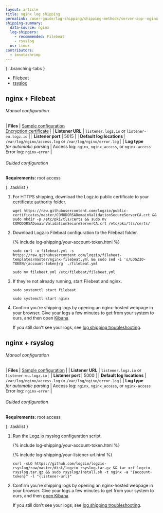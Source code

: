 ```yaml
---
layout: article
title: nginx log shipping
permalink: /user-guide/log-shipping/shipping-methods/server-app--nginx.html
shipping-summary:
  data-source: nginx
  log-shippers:
    - recommended: Filebeat
    - rsyslog
  os: Linux
contributors:
  - imnotashrimp
---
```


<div class="branching-container">

{: .branching-tabs }
  * [Filebeat](#filebeat-config)
  * [rsyslog](#rsyslog-config)

<div id="filebeat-config">

## nginx + Filebeat

###### Manual configuration

| **Files** | [Sample configuration](https://raw.githubusercontent.com/logzio/filebeat-templates/master/nginx-filebeat.yml) <br /> [Encryption certificate](https://raw.githubusercontent.com/logzio/public-certificates/master/COMODORSADomainValidationSecureServerCA.crt) |
| **Listener URL** | `listener.logz.io` or `listener-eu.logz.io` |
| **Listener port** | 5015 |
| **Default log locations** |  `/var/log/nginx/access.log` or `/var/log/nginx/error.log` |
| **Log type** <br /> _for automatic parsing_ | Access log: `nginx`, `nginx_access`, or `nginx-access` <br /> Error log: `nginx-error` |

###### Guided configuration

**Requirements:** root access

{: .tasklist }
1. For HTTPS shipping, download the Logz.io public certificate to your certificate authority folder.

    ```shell
    wget https://raw.githubusercontent.com/logzio/public-certificates/master/COMODORSADomainValidationSecureServerCA.crt && sudo mkdir -p /etc/pki/tls/certs && sudo mv COMODORSADomainValidationSecureServerCA.crt /etc/pki/tls/certs/
    ```

2. Download Logz.io Filebeat configuration to the Filebeat folder. 

    {% include log-shipping/your-account-token.html %}

    ```shell
    sudo curl -o filebeat.yml -s https://raw.githubusercontent.com/logzio/filebeat-templates/master/nginx-filebeat.yml && sudo sed -i 's/LOGZIO-TOKEN/{account-token}/g' ./filebeat.yml

    sudo mv filebeat.yml /etc/filebeat/filebeat.yml
    ```

3. If they're not already running, start Filebeat and nginx.

    ```shell
    sudo systemctl start filebeat

    sudo systemctl start nginx
    ```

4. Confirm you're shipping logs by opening an nginx-hosted webpage in your browser. Give your logs a few minutes to get from your system to ours, and then open [Kibana](https://app.logz.io/#/dashboard/kibana).

    If you still don't see your logs, see [log shipping troubleshooting]({{site.baseurl}}/user-guide/log-shipping/log-shipping-troubleshooting.html).


</div>

<div id="rsyslog-config">

## nginx + rsyslog

###### Manual configuration

| **Files** | [Sample configuration](https://raw.githubusercontent.com/logzio/logz-docs/master/shipping-config-samples/logz-rsyslog-config.conf) |
| **Listener URL** | `listener.logz.io` or `listener-eu.logz.io` |
| **Listener port** | 5000 |
| **Default log locations** |  `/var/log/nginx/access.log` or `/var/log/nginx/error.log` |
| **Log type** <br /> _for automatic parsing_ | Access log: `nginx`, `nginx_access`, or `nginx-access` <br /> Error log: `nginx-error` |


###### Guided configuration

**Requirements:** root access

{: .tasklist }
1. Run the Logz.io rsyslog configuration script.

    {% include log-shipping/your-account-token.html %}

    {% include log-shipping/your-listener-url.html %}

    ```shell
    curl -sLO https://github.com/logzio/logzio-rsyslog/raw/master/dist/logzio-rsyslog.tar.gz && tar xzf logzio-rsyslog.tar.gz && sudo rsyslog/install.sh -t nginx -a "{account-token}" -l "{listener-url}"
    ```

2. Confirm you're shipping logs by opening an nginx-hosted webpage in your browser. Give your logs a few minutes to get from your system to ours, and then [open Kibana](https://app.logz.io/#/dashboard/kibana).

    If you still don't see your logs, see [log shipping troubleshooting]({{site.baseurl}}/user-guide/log-shipping/log-shipping-troubleshooting.html).

</div>

</div>